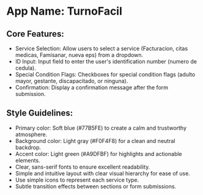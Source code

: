 # **App Name**: TurnoFacil

## Core Features:

- Service Selection: Allow users to select a service (Facturacion, citas medicas, Famisanar, nueva eps) from a dropdown.
- ID Input: Input field to enter the user's identification number (numero de cedula).
- Special Condition Flags: Checkboxes for special condition flags (adulto mayor, gestante, discapacitado, or ninguna).
- Confirmation: Display a confirmation message after the form submission.

## Style Guidelines:

- Primary color: Soft blue (#77B5FE) to create a calm and trustworthy atmosphere.
- Background color: Light gray (#F0F4F8) for a clean and neutral backdrop.
- Accent color: Light green (#A9DFBF) for highlights and actionable elements.
- Clear, sans-serif fonts to ensure excellent readability.
- Simple and intuitive layout with clear visual hierarchy for ease of use.
- Use simple icons to represent each service type.
- Subtle transition effects between sections or form submissions.